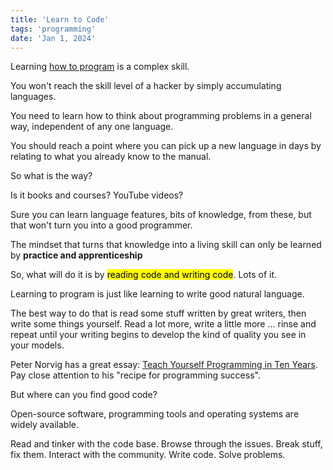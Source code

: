 ```yaml
---
title: 'Learn to Code'
tags: 'programming'
date: 'Jan 1, 2024'
---
```


Learning [how to program](http://www.catb.org/~esr/faqs/hacker-howto.html#skills1) is a complex skill.

You won't reach the skill level of a hacker by simply accumulating languages.

You need to learn how to think about programming problems in a general way, independent of any one language.

You should reach a point where you can pick up a new language in days by relating to what you already know to the manual.

So what is the way?

Is it books and courses? YouTube videos?

Sure you can learn language features, bits of knowledge, from these, but that won't turn you into a good programmer.

The mindset that turns that knowledge into a living skill can only be learned by **practice and apprenticeship**

So, what will do it is by <mark>reading code and writing code</mark>. Lots of it.

Learning to program is just like learning to write good natural language.

The best way to do that is read some stuff written by great writers, then write some things yourself. Read a lot more, write a little more ... rinse and repeat until your writing begins to develop the kind of quality you see in your models.

Peter Norvig has a great essay: [Teach Yourself Programming in Ten Years](http://norvig.com/21-days.html). Pay close attention to his "recipe for programming success".

But where can you find good code?

Open-source software, programming tools and operating systems are widely available.

Read and tinker with the code base. Browse through the issues. Break stuff, fix them. Interact with the community. Write code. Solve problems.
